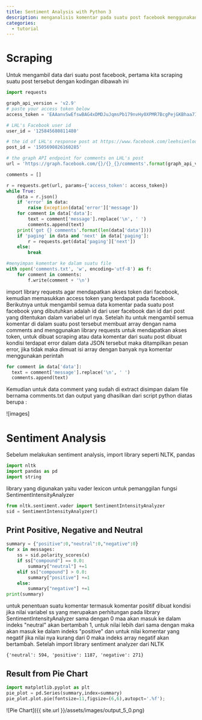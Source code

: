 ```yaml
---
title: Sentiment Analysis with Python 3
description: menganalisis komentar pada suatu post facebook menggunakan NLTK
categories:
  - tutorial
---
```


# Scraping


Untuk mengambil data dari suatu post facebook, pertama kita scraping suatu post tersebut dengan kodingan dibawah ini

```python
import requests

graph_api_version = 'v2.9'
# paste your access token below
access_token = 'EAAanvSwEfswBAG4xDMDJuJqmsPb179nvHy0XPMR7BcgPejGKBhaa7Iy0EaQu2W5PCOA92BcgiZA9nXJCJrFZBzKksVGwMCQHX7oq7lAXsn4YZBObZAZCI9kKa04m0eMsOpNoeZAwveKaZBu2cKQDUfycIM8zjbor0tbSplAABUlwQZDZD'

# LHL's Facebook user id
user_id = '125845680811480'

# the id of LHL's response post at https://www.facebook.com/leehsienloong/posts/1505690826160285
post_id = '1505690826160285'

# the graph API endpoint for comments on LHL's post
url = 'https://graph.facebook.com/{}/{}_{}/comments'.format(graph_api_version, user_id, post_id)

comments = []

r = requests.get(url, params={'access_token': access_token})
while True:
    data = r.json()
    if 'error' in data:
        raise Exception(data['error']['message'])
    for comment in data['data']:
        text = comment['message'].replace('\n', ' ')
        comments.append(text)
    print('got {} comments'.format(len(data['data'])))
    if 'paging' in data and 'next' in data['paging']:
        r = requests.get(data['paging']['next'])
    else:
        break

#menyimpan komentar ke dalam suatu file
with open('comments.txt', 'w', encoding='utf-8') as f:
    for comment in comments:
        f.write(comment + '\n')
```
import library requests agar mendapatkan akses token dari facebook, kemudian memasukkan access token yang terdapat pada facebook. Berikutnya untuk mengambil semua data komentar pada suatu post facebook yang dibutuhkan adalah id dari user facebook dan id dari post  yang ditentukan dalam variabel url nya. Setelah itu untuk mengambil semua komentar di dalam suatu post tersebut membuat array dengan nama comments and menggunakan library requests untuk mendapatkan akses token, untuk dibuat scraping atau data komentar dari suatu post dibuat kondisi terdapat error dalam data JSON tersebut maka ditampilkan pesan error, jika tidak maka dimuat isi array dengan banyak nya komentar menggunakan perintah
```python
for comment in data['data']:
  text = comment['message'].replace('\n', ' ')
  comments.append(text)
```

Kemudian untuk data comment yang sudah di extract disimpan dalam file bernama comments.txt dan output yang dhasilkan dari script python diatas berupa :

![images]

# Sentiment Analysis

Sebelum melakukan sentiment analysis, import library seperti NLTK, pandas
```python
import nltk
import pandas as pd
import string
```
library yang digunakan yaitu vader lexicon untuk pemanggilan fungsi SentimentIntensityAnalyzer
```python
from nltk.sentiment.vader import SentimentIntensityAnalyzer
sid = SentimentIntensityAnalyzer()
```
## Print Positive, Negative and Neutral

```Python
summary = {"positive":0,"neutral":0,"negative":0}
for x in messages:
    ss = sid.polarity_scores(x)
    if ss["compound"] == 0.0:
        summary["neutral"] +=1
    elif ss["compound"] > 0.0:
        summary["positive"] +=1
    else:
        summary["negative"] +=1
print(summary)
```

untuk penentuan suatu komentar termasuk komentar positif dibuat kondisi jika nilai variabel ss yang merupakan perhitungan pada library SentimentIntensityAnalyzer sama dengan 0 maa akan masuk ke dalam indeks "neutral" akan bertambah 1, untuk nilai lebih dari sama dengan maka akan masuk ke dalam indeks "positive" dan untuk nilai komentar yang negatif jika nilai nya kurang dari 0 maka indeks array negatif akan bertambah.
Setelah import library sentiment analyzer dari NLTK

```
{'neutral': 594, 'positive': 1187, 'negative': 271}
```




## Result from Pie Chart
```python
import matplotlib.pyplot as plt
pie_plot = pd.Series(summary,index=summary)
pie_plot.plot.pie(fontsize=11,figsize=(6,6),autopct='.%f');
```
![Pie Chart]({{ site.url }}/assets/images/output_5_0.png)
